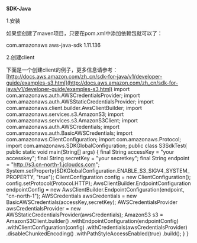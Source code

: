 **SDK-Java**

1.安装

如果您创建了maven项目，只要在pom.xml中添加依赖包就可以了：

<dependency>
<groupId>com.amazonaws</groupId>
<artifactId>aws-java-sdk</artifactId>
<version>1.11.136</version>
</dependency>

2.创建client

下面是一个创建client的例子，更多信息请参考：[http://docs.aws.amazon.com/zh_cn/sdk-for-java/v1/developer-guide/examples-s3.html](http://docs.aws.amazon.com/zh_cn/sdk-for-java/v1/developer-guide/examples-s3.html)
import com.amazonaws.auth.AWSCredentialsProvider;
import com.amazonaws.auth.AWSStaticCredentialsProvider;
import com.amazonaws.client.builder.AwsClientBuilder;
import com.amazonaws.services.s3.AmazonS3;
import com.amazonaws.services.s3.AmazonS3Client;
import com.amazonaws.auth.AWSCredentials;
import com.amazonaws.auth.BasicAWSCredentials;
import com.amazonaws.ClientConfiguration;
import com.amazonaws.Protocol;
import com.amazonaws.SDKGlobalConfiguration;
public class S3SdkTest{
public static void main(String[] args) {
final String accessKey = "your accesskey";
final String secretKey = "your secretkey";
final String endpoint = "http://s3.cn-north-1.jcloudcs.com";
System.setProperty(SDKGlobalConfiguration.ENABLE_S3_SIGV4_SYSTEM_PROPERTY, "true");
ClientConfiguration config = new ClientConfiguration();
config.setProtocol(Protocol.HTTP);
AwsClientBuilder.EndpointConfiguration endpointConfig =
new AwsClientBuilder.EndpointConfiguration(endpoint, "cn-north-1");
AWSCredentials awsCredentials = new BasicAWSCredentials(accessKey,secretKey);
AWSCredentialsProvider awsCredentialsProvider = new AWSStaticCredentialsProvider(awsCredentials);
AmazonS3 s3 = AmazonS3Client.builder()
.withEndpointConfiguration(endpointConfig)
.withClientConfiguration(config)
.withCredentials(awsCredentialsProvider)
.disableChunkedEncoding()
.withPathStyleAccessEnabled(true)
.build();
}
}